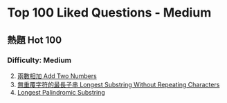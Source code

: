 # Top 100 Liked Questions - Medium
## 熱題 Hot 100

### Difficulty: Medium
002. [兩數相加 Add Two Numbers](https://github.com/Kuan-HC/LeetCode/blob/main/Top100LikedQuestions/002_Add_Two_Numbers.md)
003. [無重覆字符的最長子串 Longest Substring Without Repeating Characters](https://github.com/Kuan-HC/LeetCode/blob/main/Top100LikedQuestions/003_Longest_Substring_Without_Repeating_Characters.md)
005. [Longest Palindromic Substring](https://github.com/Kuan-HC/LeetCode/blob/main/Top100LikedQuestions/005_Longest_Palindromic_Substring.md)








